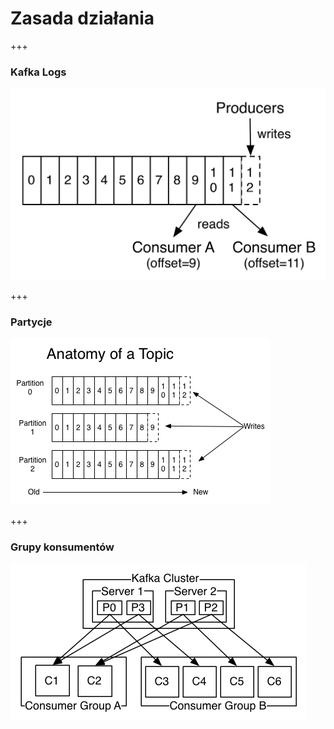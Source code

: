 
# Zasada działania

+++
### Kafka Logs
![](img/how-it-works/log_consumer.png)



+++
### Partycje
![](img/how-it-works/log_anatomy.png)



+++
### Grupy konsumentów
![](img/how-it-works/consumer-groups.png)